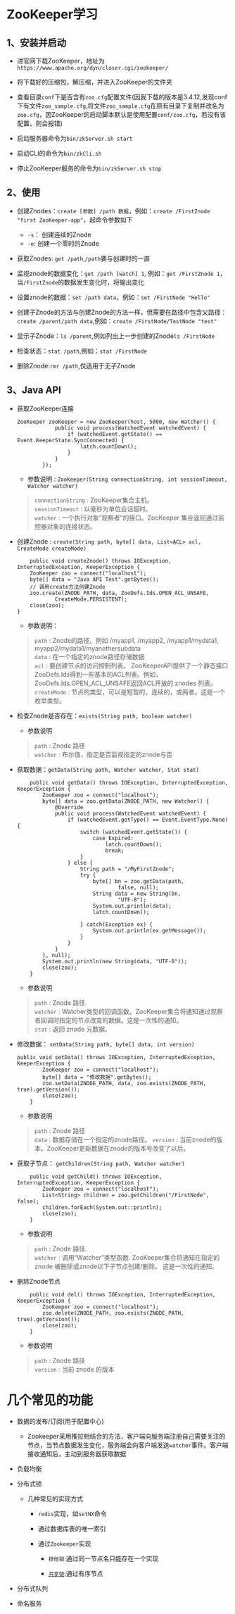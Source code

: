 # ZooKeeper学习

## 1、安装并启动

-   进官网下载ZooKeeper，地址为`https://www.apache.org/dyn/closer.cgi/zookeeper/`

-   将下载好的压缩包，解压缩，并进入ZooKeeper的文件夹

-   查看目录`conf`下是否含有`zoo.cfg`配置文件(因我下载的版本是3.4.12,发现conf下有文件`zoo_sample.cfg`,将文件`zoo_sample.cfg`在原有目录下复制并改名为`zoo.cfg`，因ZooKeeper的启动脚本默认是使用配置`conf/zoo.cfg`，若没有该配置，则会报错)

-   启动服务器命令为`bin/zkServer.sh start`

-   启动CLI的命令为`bin/zkCli.sh`

-   停止ZooKeeper服务的命令为`bin/zkServer.sh stop`

## 2、使用

-   创建Znodes：`create [参数] /path 数据`，例如：`create /FirstZnode "first ZooKeeper-app"`，起命令参数如下

    -   `-s`： 创建连续的Znode
    -   `-e`: 创建一个零时的Znode

-   获取Znodes: `get /path`,`/path`要与创建时的一直

-   监视znode的数据变化：`get /path [watch] 1`, 例如：`get /FirstZnode 1`，当`/FirstZnode`的数据发生变化时，将输出变化

-   设置znode的数据：`set /path data`，例如：`set /FirstNode "Hello"`

-   创建子Znode的方法与创建Znode的方法一样，但需要在路径中包含父路径：`create /parent/path data`,例如：`create /FirstNode/TestNode "test"`

-   显示子Znode：`ls /parent`,例如列出上一步创建的Znode`ls /FirstNode`

-   检查状态：`stat /path`,例如：`stat /FirstNode`

-   删除Znode:`rmr /path`,仅适用于无子Znode

## 3、Java API

-   获取ZooKeeper连接

    ```
    ZooKeeper zooKeeper = new ZooKeeper(host, 5000, new Watcher() {
                public void process(WatchedEvent watchedEvent) {
                    if (watchedEvent.getState() == Event.KeeperState.SyncConnected) {
                        latch.countDown();
                    }
                }
            });
    ```

    -   参数说明 : `ZooKeeper(String connectionString, int sessionTimeout, Watcher watcher)`

    > `connectionString` : ZooKeeper集合主机。  
    > `sessionTimeout` : 以毫秒为单位会话超时。  
    > `watcher` : 一个执行对象“观察者”的接口。ZooKeeper 集合返回通过监控器对象的连接状态。


-   创建Znode : `create(String path, byte[] data, List<ACL> acl, CreateMode createMode)`

    ```
        public void createZnode() throws IOException, InterruptedException, KeeperException {
        ZooKeeper zoo = connect("localhost");
        byte[] data = "Java API Test".getBytes();
        // 调用create方法创建Znode
        zoo.create(ZNODE_PATH, data, ZooDefs.Ids.OPEN_ACL_UNSAFE,
                CreateMode.PERSISTENT);
        close(zoo);
    }
    ```

    -   参数说明： 

    > `path` : Znode的路径。例如 /myapp1, /myapp2, /myapp1/mydata1, myapp2/mydata1/myanothersubdata  
    > `data` : 在一个指定的znode路径存储数据  
    > `acl` : 要创建节点的访问控制列表。 ZooKeeperAPI提供了一个静态接口ZooDefs.Ids得到一些基本的ACL列表。例如，ZooDefs.Ids.OPEN_ACL_UNSAFE返回ACL开放的 znodes 列表。  
    > `createMode` : 节点的类型，可以是短暂的，连续的，或两者。这是一个枚举类型。

-   检查Znode是否存在：`exists(String path, boolean watcher)`

    -   参数说明

    > `path` : Znode 路径  
    > `watcher` : 布尔值，指定是否监视指定的znode与否


-   获取数据：`getData(String path, Watcher watcher, Stat stat)`

    ```
        public void getData() throws IOException, InterruptedException, KeeperException {
            ZooKeeper zoo = connect("localhost");
            byte[] data = zoo.getData(ZNODE_PATH, new Watcher() {
                @Override
                public void process(WatchedEvent watchedEvent) {
                    if (watchedEvent.getType() == Event.EventType.None) {
                        switch (watchedEvent.getState()) {
                            case Expired:
                                latch.countDown();
                                break;
                        }
                    } else {
                        String path = "/MyFirstZnode";
                        try {
                            byte[] bn = zoo.getData(path,
                                    false, null);
                            String data = new String(bn,
                                    "UTF-8");
                            System.out.println(data);
                            latch.countDown();

                        } catch(Exception ex) {
                            System.out.println(ex.getMessage());
                        }
                    }
                }
            }, null);
            System.out.println(new String(data, "UTF-8"));
            close(zoo);
        }
    ```

    -   参数说明

    > `path` : Znode 路径.  
    > `watcher` : Watcher类型的回调函数。ZooKeeper集合将通知通过观察者回调时指定的节点改变的数据。这是一次性的通知。  
    > `stat` : 返回 znode 元数据。

-   修改数据： `setData(String path, byte[] data, int version)`

    ```
    public void setData() throws IOException, InterruptedException, KeeperException {
            ZooKeeper zoo = connect("localhost");
            byte[] data = "修改数据".getBytes();
            zoo.setData(ZNODE_PATH, data, zoo.exists(ZNODE_PATH, true).getVersion());
            close(zoo);
        }
    ```

    -   参数说明

    > `path` : Znode 路径  
    > `data` : 数据存储在一个指定的znode路径。
    > `version` : 当前znode的版本。ZooKeeper更新数据在znode的版本号改变了以后。

-   获取子节点： `getChildren(String path, Watcher watcher)`

    ```
        public void getChild() throws IOException, InterruptedException, KeeperException {
            ZooKeeper zoo = connect("localhost");
            List<String> children = zoo.getChildren("/FirstNode", false);
            children.forEach(System.out::println);
            close(zoo);
        }
    ```

    -   参数说明

    > `path` : Znode 路径.  
    > `watcher` : 调用“Watcher”类型函数. ZooKeeper集合将通知在指定的 znode 被删除或znode以下子节点创建/删除。 这是一次性的通知。

-   删除Znode节点

    ```
        public void del() throws IOException, InterruptedException, KeeperException {
            ZooKeeper zoo = connect("localhost");
            zoo.delete(ZNODE_PATH, zoo.exists(ZNODE_PATH, true).getVersion());
            close(zoo);
        }
    ```

    -   参数说明

    > `path` : Znode 路径   
    > `version` : 当前 znode 的版本

# 几个常见的功能

-   数据的发布/订阅(用于配置中心)

    -   Zookeeper采用推拉相结合的方法，客户端向服务端注册自己需要关注的节点，当节点数据发生变化，服务端会向客户端发送`watcher`事件。客户端接收通知后，主动到服务器获取数据
    
-   负载均衡

-   分布式锁

    -   几种常见的实现方式
    
        -   `redis`实现，如`setNX`命令
        
        -   通过数据库表的唯一索引
        
        -   通过`Zookeeper`实现
        
            -   `排他锁`:通过同一节点名只能存在一个实现
            
            -   [`共享锁`](./src/test/java/hht/dragon/lock/DistributedLock.java):通过有序节点

-   分布式队列

-   命名服务
